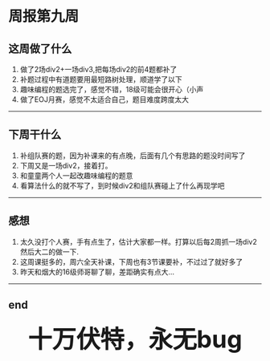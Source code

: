 # 周报第九周
## 这周做了什么
1. 做了2场div2+一场div3,把每场div2的前4题都补了
2. 补题过程中有道题要用最短路树处理，顺道学了以下
3. 趣味编程的题选完了，感觉不错，18级可能会很开心（小声
4. 做了EOJ月赛，感觉不太适合自己，题目难度跨度太大
---
## 下周干什么
1. 补组队赛的题，因为补课来的有点晚，后面有几个有思路的题没时间写了
2. 下周又是一场div2，接着打。
3. 和童童两个人一起改趣味编程的题意
4. 看算法什么的就不写了，到时候div2和组队赛碰上了什么再现学吧
---
## 感想
1. 太久没打个人赛，手有点生了，估计大家都一样。打算以后每2周抓一场div2然后大二的做一下.
2. 这周课挺多的，周六全天补课，下周也有3节课要补，不过过了就好多了
3. 昨天和烟大的16级师哥聊了聊，差距确实有点大...
---
## end

<font size=21><center>**十万伏特，永无bug**</font>
